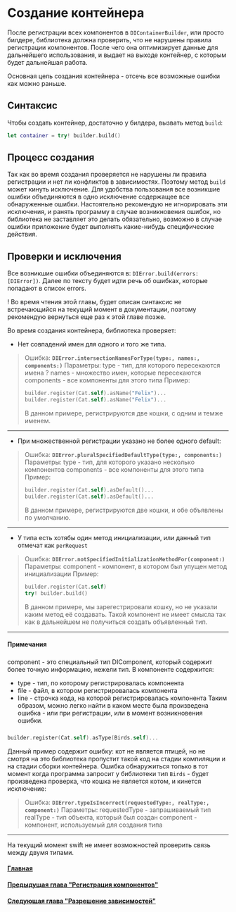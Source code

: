 # Создание контейнера

После регистрации всех компонентов в `DIContainerBuilder`, или просто билдере, библиотека должна проверить, что не нарушены правила регистрации компонентов. После чего она оптимизирует данные для дальнейшего использования, и выдает на выходе контейнер, с которым будет дальнейшая работа.

Основная цель создания контейнера - отсечь все возможные ошибки как можно раньше. 

## Синтаксис
Чтобы создать контейнер, достаточно у билдера, вызвать метод `build`:
```Swift
let container = try! builder.build()
```

## Процесс создания

Так как во время создания проверяется не нарушены ли правила регистрации и нет ли конфликтов в зависимостях. Поэтому метод `build` может кинуть исключение. Для удобства пользования все возникшие ошибки объединяются в одно исключение содержащее все обнаруженные ошибки.
Настоятельно рекомендую не игнорировать эти исключения, и ранять программу в случае возникновения ошибок, но библиотека не заставляет это делать обязательно, возможно в случае ошибки приложение будет выполнять какие-нибудь специфические действия.


## Проверки и исключения
Все возникшие ошибки объединяются в: `DIError.build(errors: [DIError])`. Далее по тексту будет идти речь об ошибках, которые попадают в список errors.

! Во время чтения этой главы, будет описан синтаксис не встречающийся на текущий момент в документации, поэтому рекомендую вернуться еще раз к этой главе позже.

Во время создания контейнера, библиотека проверяет:
* Нет совпадений имен для одного и того же типа.
> Ошибка: **`DIError.intersectionNamesForType(type:, names:, components:)`**
> Параметры: type - тип, для которого пересекаются имена
?            names - множество имен, которые пересекаются
>            components - все компоненты для этого типа
> Пример:
> ```Swift
> builder.register(Cat.self).asName("Felix")...
> builder.register(Cat.self).asName("Felix")...
> ```
> В данном примере, регистрируются две кошки, с одним и темже именем.
***

* При множественной регистрации указано не более одного default:
> Ошибка: **`DIError.pluralSpecifiedDefaultType(type:, components:)`**
> Параметры: type - тип, для которого указано несколько компонентов
>            components - все компоненты для этого типа 
> Пример:
> ```Swift
> builder.register(Cat.self).asDefault()...
> builder.register(Cat.self).asDefault()...
> ```
> В данном примере, регистрируются две кошки, и обе объявлены по умолчанию.
***

* У типа есть хотябы один метод инициализации, или данный тип отмечат как `perRequest`
> Ошибка: **`DIError.notSpecifiedInitializationMethodFor(component:)`**
> Параметры: component - компонент, в котором был упущен метод инициализации
> Пример:
> ```Swift
> builder.register(Cat.self)
> try! builder.build()
> ```
> В данном примере, мы зарегестрировали кошку, но не указали каким метод её создавать. Такой компонент не имеет смысла так как в дальнейшем не получиться создать объявленный тип.
***


#### Примечания
##### 
component - это специальный тип DIComponent, который содержит более точную информацию, нежели тип. 
В компоненте содержится:
* type - тип, по которому регистрировалась компонента
* file - файл, в котором регистрировалась компонента
* line - строчка кода, на которой регистрировалась компонента
Таким образом, можно легко найти в каком месте была произведена ошибка - или при регистрации, или в момент возникновения ошибки.

#####
```Swift
builder.register(Cat.self).asType(Birds.self)...
``` 
Данный пример содержит ошибку: кот не является птицей, но не смотря на это библиотека пропустит такой код на стадии компиляции и на стадии сборки контейнера.
Ошибка обнаружиться только в тот момент когда программа запросит у библиотеки тип `Birds` - будет произведена проверка, что кошка не является котом, и кинется исключение: 

> Ошибка: **`DIError.typeIsIncorrect(requestedType:, realType:, component:)`**
> Параметры: requestedType - запрашиваемый тип
>            realType - тип объекта, который был создан
>            component - компонент, используемый для создания типа
***

На текущий момент swift не имеет возможностей проверить связь между двумя типами.


#### [Главная](main.md)
#### [Предыдущая глава "Регистрация компонентов"](registration.md)
#### [Следующая глава "Разрешение зависимостей"](resolve.md)